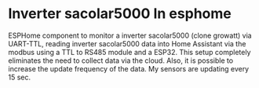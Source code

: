 # Inverter sacolar5000 In esphome
ESPHome component to monitor a inverter sacolar5000 (clone growatt) via UART-TTL, reading inverter sacolar5000 data into Home Assistant via the modbus using a TTL to RS485 module and a ESP32. This setup completely eliminates the need to collect data via the cloud. Also, it is possible to increase the update frequency of the data. My sensors are updating every 15 sec.
